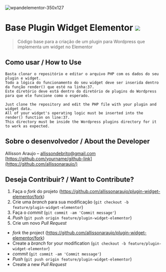 ![wpandelementor-350x127](https://user-images.githubusercontent.com/93150352/223945147-c4b72f4b-0df4-448f-b4c8-cf4321cba879.png)
# Base Plugin Widget Elementor  ![](https://img.shields.io/badge/Status-Finalizado-green)

> Código base para a criação de um plugin para Wordpress que implementa um widget no Elementor


## Como usar	/ How to Use

```
Basta clonar o repositório e editar o arquivo PHP com os dados do seu plugin e widget. 
Todo a lógica do funcionamento do seu widget deve ser inserida dentro da função render() que esté na linha:37.
Este diretório deve está dentro do diretório de plugins do Wordpress para que ele funcione como o esperado.

Just clone the repository and edit the PHP file with your plugin and widget data.
All of your widget's operating logic must be inserted into the render() function on line:37.
This directory must be inside the Wordpress plugins directory for it to work as expected.
```

## Sobre o desenvolvedor / About the Developer

Allisson Araujo –  [allissondebrito@gmail.com](mailto:allissondebrito@gmail.com)
[https://github.com/yourname/github-link](https://github.com/allissonaraujo/)

## Deseja Contribuir? / Want to Contribute?

1. Faça o *fork* do projeto (https://github.com/allissonaraujo/plugin-widget-elementor/fork)
2. Crie uma *branch* para sua modificação (`git checkout -b feature/plugin-widget-elementor`)
3. Faça o *commit* (`git commit -am 'Commit message'`)
4. *Push* (`git push origin feature/plugin-widget-elementor`)
5. Crie um novo *Pull Request*

- *fork* the project (https://github.com/allissonaraujo/plugin-widget-elementor/fork)
- Create a *branch* for your modification (`git checkout -b feature/plugin-widget-elementor`)
- *commit* (`git commit -am 'Commit message'`)
- *Push* (`git push origin feature/plugin-widget-elementor`)
- Create a new *Pull Request*

